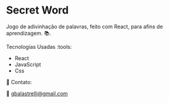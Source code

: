# Secret Word

Jogo de adivinhação de palavras, feito com React, para afins de aprendizagem. :books:. 

 Tecnologias Usadas :tools: 
  - React
  - JavaScript
  - Css

📧 Contato: 

:email: gbalastrelli@gmail.com
